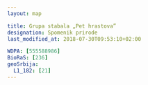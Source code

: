 ```yaml
---
layout: map

title: Grupa stabala „Pet hrastova”
designation: Spomenik prirode
last_modified_at: 2018-07-30T09:53:10+02:00

WDPA: [555588986]
BioRaS: [236]
geoSrbija:
  L1_182: [21]
---
```

